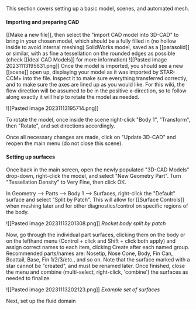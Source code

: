 This section covers setting up a basic model, scenes, and automated mesh.

#### Importing and preparing CAD
[[Make a new file]], then select the "import CAD model into 3D-CAD" to bring in your chosen model, which should be a fully filled in (no hollow inside to avoid internal meshing) SolidWorks model, saved as a [[parasolid]] or similar, with as fine a tessellation on the rounded edges as possible (check [[Ideal CAD Models]] for more information)
![[Pasted image 20231113195631.png]]
Once the model is imported, you should see a new [[scene]] open up, displaying your model as it was imported by STAR-CCM+ into the file. Inspect it to make sure everything transferred correctly, and to make sure the axes are lined up as you would like. For this wiki, the flow direction will be assumed to be in the positive x-direction, so to follow along exactly it will help to rotate the model as needed. 


![[Pasted image 20231113195714.png]]

To rotate the model, once inside the scene right-click "Body 1", "Transform", then "Rotate", and set directions accordingly.

Once all necessary changes are made, click on "Update 3D-CAD" and reopen the main menu (do not close this scene).
#### Setting up surfaces

Once back in the main screen, open the newly populated "3D-CAD Models" drop-down, right-click the model, and select "New Geometry Part". Turn "Tessellation Density" to Very Fine, then click OK.

In Geometry --> Parts --> Body 1 --> Surfaces, right-click the "Default" surface and select "Split by Patch". This will allow for [[Surface Controls]] when meshing later and for other diagnostics/control on specific regions of the body.

![[Pasted image 20231113201308.png]]
*Rocket body split by patch*

Now, go through the individual part surfaces, clicking them on the body or on the lefthand menu (Control + click and Shift + click both apply) and assign correct names to each item, clicking Create after each named group. Recommended parts/names are: Nosetip, Nose Cone, Body, Fin Can, Boattail, Base, Fin 1/2/3/etc., and so on. Note that the surface marked with a star cannot be "created", and must be renamed later. Once finished, close the menu and combine (multi-select, right-click, 'combine') the surfaces as needed to finalize.

![[Pasted image 20231113202123.png]]
*Example set of surfaces*

Next, set up the fluid domain